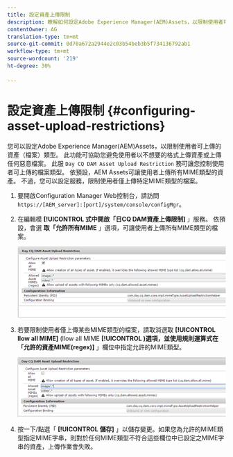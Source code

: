 ```yaml
---
title: 設定資產上傳限制
description: 瞭解如何設定Adobe Experience Manager(AEM)Assets，以限制使用者可上傳的資產（檔案）類型。
contentOwner: AG
translation-type: tm+mt
source-git-commit: 0d70a672a2944e2c03b54beb3b5f734136792ab1
workflow-type: tm+mt
source-wordcount: '219'
ht-degree: 30%

---
```



# 設定資產上傳限制 {#configuring-asset-upload-restrictions}

您可以設定Adobe Experience Manager(AEM)Assets，以限制使用者可上傳的資產（檔案）類型。 此功能可協助您避免使用者以不想要的格式上傳資產或上傳任何惡意檔案。 此服 `Day CQ DAM Asset Upload Restriction` 務可讓您控制使用者可上傳的檔案類型。 依預設，AEM Assets可讓使用者上傳所有MIME類型的資產。 不過，您可以設定服務，限制使用者僅上傳特定MIME類型的檔案。

1. 要開啟Configuration Manager Web控制台，請訪問 `https://[AEM_server]:[port]/system/console/configMgr`。
1. 在編輯模 **[!UICONTROL 式中開啟「日CQ DAM資產上傳限制]** 」服務。 依預設，會選 **取「允許所有MIME** 」選項，可讓使用者上傳所有MIME類型的檔案。

   ![chlimage_1-378](assets/chlimage_1-378.png)

1. 若要限制使用者僅上傳某些MIME類型的檔案，請取消選取 **[!UICONTROL llow all MIME]** (llow all MIME **[!UICONTROL )選項，並使用規則運算式在「允許的資產MIME(regex)]** 」欄位中指定允許的MIME類型。

   ![chlimage_1-379](assets/chlimage_1-379.png)

1. 按一下/點選「 **[!UICONTROL 儲存]** 」以儲存變更。如果您為允許的MIME類型指定MIME字串，則對於任何MIME類型不符合這些欄位中已設定之MIME字串的資產，上傳作業會失敗。

